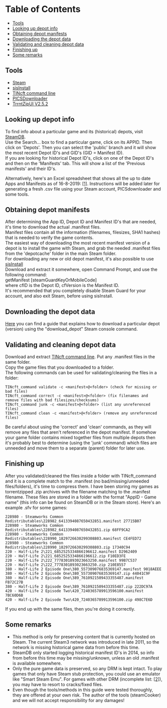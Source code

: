 
# Table of Contents
- [Tools](#tools)
- [Looking up depot info](#looking-up-depot-info)
- [Obtaining depot manifests](#obtaining-depot-manifests)
- [Downloading the depot data](#downloading-the-depot-data)
- [Validating and cleaning depot data](#validating-and-cleaning-depot-data)
- [Finishing up](#finishing-up)
- [Some remarks](#some-remarks)


## Tools

-   [Steam](https://store.steampowered.com/about/)
-   [sisInstall](https://www.mediafire.com/file/gyyolxgylprcozr/sisInstall.2019-10-27.7z/file)
-   [TINcft command line](https://www.mediafire.com/file/zbl1eu1x3nknhcn/TINcft_command.zip/file)
-   [PICSDownloader](https://www.mediafire.com/file/6vuzvw507vx45bn/PICSdownloader.2019-01-11.7z/file)
-   [TrrntZipUI V2.5.2](http://www.romvault.com/trrntzip/)

## Looking up depot info

To find info about a particular game and its (historical) depots, visit  [SteamDB](https://steamdb.info/).  
Use the Search... box to find a particular game, click on its APPID. Then click on 'Depots'. Then you can select the 'public' branch and it will show the most recent Depot ID's and GID's (GID = Manifest ID).  
If you are looking for historical Depot ID's, click on one of the Depot ID's and then on the 'Manifests' tab. This will show a list of the 'Previous manifests' and their ID's.  
  
Alternatively, here's an Excel spreadsheet that shows all the up to date Apps and Manifests as of 16-8-2019:  [[1]](http://www.mediafire.com/file/qvjvhy8912am7wp/190816_Steam_Manifests.xlsx/file). Instructions will be added later for generating a fresh .csv file using your Steam account, PICSdownloader and some tools.

## Obtaining depot manifests

After determining the App ID, Depot ID and Manifest ID's that are needed, it's time to download the actual .manifest files.  
Manifest files contain all the information (filenames, filesizes, SHA1 hashes) that is needed to verify the game contents.  
The easiest way of downloading the most recent manifest version of a depot is to install the game with Steam, and grab the needed .manifest files from the 'depotcache' folder in the main Steam folder.  
For downloading any new or old depot manifest, it's also possible to use  [sisInstall](http://www.mediafire.com/file/c2zaokhois4xv4g/sisInstall.2019-05-19.7z/file)  
Download and extract it somewhere, open Command Prompt, and use the following command:  
getManifest <appID> <cfID> <cfVersion> <username> <password> [steamGuardKeyOrMobileCode]  
where cfID is the Depot ID, cfVersion is the Manifest ID.  
It's recommended that you completely disable Steam Guard for your account, and also exit Steam, before using sisInstall.

## Downloading the depot data

[Here](https://steamcommunity.com/sharedfiles/filedetails/?id=889624474)  you can find a guide that explains how to download a particular depot (version) using the "download_depot" Steam console command.

## Validating and cleaning depot data

Download and extract  [TINcft command line](https://www.mediafire.com/file/zbl1eu1x3nknhcn/TINcft_command.zip/file). Put any .manifest files in the same folder.  
Copy the game files that you downloaded to a folder.  
The following commands can be used for validating/cleaning the files in a folder:  

    TINcft_command validate -c <manifest>@<folder> (check for missing or bad files)  
    TINcft_command correct -c <manifest>@<folder> (fix filenames and remove files with bad filesizes/checksums)  
    TINcft_command junk -c <manifest>@<folder> (list any unreferenced files)  
    TINcft_command clean -c <manifest>@<folder> (remove any unreferenced files)  

Be careful about using the 'correct' and 'clean' commands, as they will remove any files that aren't referenced in the depot manifest. If somehow your game folder contains mixed together files from multiple depots then it's probably best to determine (using the 'junk' command) which files are unneeded and move them to a separate (parent) folder for later use.

## Finishing up

After you validated/cleaned the files inside a folder with TINcft_command and it is a complete match to the .manifest (no bad/missing/unneeded files/folders), it's time to compress them. I have been storing my games as torrentzipped .zip archives with the filename matching to the .manifest filename. These files are stored in a folder with the format "AppID - Game name" (this info can be found on SteamDB or in the Steam store). Here's an example .sfv for some games:

    228980 - Steamworks Common Redistributables\228982_6413394087650432851.manifest 27715B07  
    228980 - Steamworks Common Redistributables\228982_6413394087650432851.zip 68FF9CA2  
    228980 - Steamworks Common Redistributables\228990_1829726630299308803.manifest CE4FED72  
    228980 - Steamworks Common Redistributables\228990_1829726630299308803.zip 17340C94  
    220 - Half-Life 2\221_6852525334866196612.manifest D2962409  
    220 - Half-Life 2\221_6852525334866196612.zip F10ED3FE  
    220 - Half-Life 2\222_7778301893023663250.manifest 99B7C537  
    220 - Half-Life 2\222_7778301893023663250.zip 210E8557  
    380 - Half-Life 2 Episode One\380_557309076835369147.manifest 9018AEEE  
    380 - Half-Life 2 Episode One\380_557309076835369147.zip 44041C9F  
    380 - Half-Life 2 Episode One\389_7610921509433355487.manifest FB72C27B  
    380 - Half-Life 2 Episode One\389_7610921509433355487.zip 222DC97A  
    420 - Half-Life 2 Episode Two\420_7240365789913596100.manifest 7BC60D6B  
    420 - Half-Life 2 Episode Two\420_7240365789913596100.zip 498C7E6D  

If you end up with the same files, then you're doing it correctly.

## Some remarks

- This method is only for preserving content that is currently hosted on Steam. The current Steam3 network was introduced in late 2011, so the network is missing historical game data from before this time.  
- SteamDB only started logging historical manifest ID's in 2014, so info from before this time may be missing/unknown, unless an old .manifest is available somewhere.  
- Only the pure game data is preserved, so any DRM is kept intact. To play games that only have Steam stub protection, you could use an emulator like "Smart Steam Emu". For games with other DRM (incomplete list:  [[2]](https://pcgamingwiki.com/wiki/The_Big_List_of_3rd_Party_DRM_on_Steam)), you may have to resort to cracks/fixed files.  
- Even though the tools/methods in this guide were tested thoroughly, they are offered at your own risk. The author of the tools (steamCooker) and we will not accept responsibility for any damages!
